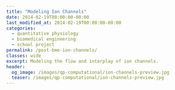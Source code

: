 ```yaml
---
title: "Modeling Ion Channels"
date: 2014-02-19T00:00:00-00:00
last_modified_at: 2014-02-19T00:00:00-00:00
categories:
  - quantitative physiology
  - biomedical engineering
  - school project
permalink: /post-bme-ion-channels/
classes: wide
excerpt: Modeling the flow and interplay of ion channels.
header:
  og_image: /images/qp-computational/ion-channels-preview.jpg
  teaser: /images/qp-computational/ion-channels-preview.jpg
---
```


<object data="/images/qp-computational/ion-channels.pdf" width="1000" height="1000" type="application/pdf"></object>

